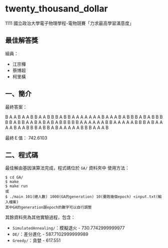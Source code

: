 # twenty_thousand_dollar

1111 國立政治大學電子物理學程-電物競賽「力求最高學習滿意度」

## 最佳解答獎

組員：

- 江宗樺
- 蔡博超
- 柯里橫

## 一、簡介

最終答案：

B A A B A A B B A A B B B A B B A A A A A A A B A A A B A B B B A B A B B B B B A B B A A B A B A B A B B B B B A A A A A A B B A A A A A B B B A B A A A A B A A B B B A B B A B A A A A A B B B A A A B

最終Ｅ值：
742.6103

## 二、程式碼

最佳解由基因演算法完成，程式碼位於 `GA/` 資料夾中
使用方法：

```
$ cd GA/
$ make
$ make run
或
$ ./main 101(總人數) 1000(GA的generation) 10(要跑幾個epoch) <input.txt(輸入檔案)
其中GA的generation跟epoch的數字可以自行調整
```

其餘資料夾為其他實驗過程，包含：

- `SimulatedAnnealing/`：模擬退火 - 730.7742999999977
- `DE/`：差分進化 - 587.7102999999989
- `Greedy/`：貪婪 - 617.551
